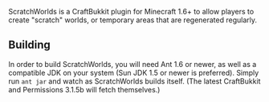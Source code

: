 ScratchWorlds is a CraftBukkit plugin for Minecraft 1.6+ to allow players to create "scratch" worlds, or temporary areas that are regenerated regularly.

## Building

In order to build ScratchWorlds, you will need Ant 1.6 or newer, as well as a compatible JDK on your system (Sun JDK 1.5 or newer is preferred). Simply run `ant jar` and watch as ScratchWorlds builds itself. (The latest CraftBukkit and Permissions 3.1.5b will fetch themselves.)

